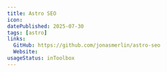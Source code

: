 ```yaml
---
title: Astro SEO
icon:
datePublished: 2025-07-30
tags: [astro]
links:
  GitHub: https://github.com/jonasmerlin/astro-seo
  Website:
usageStatus: inToolbox
---
```


